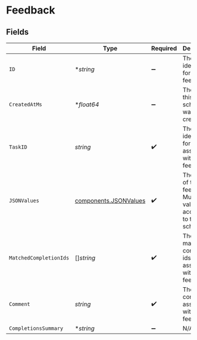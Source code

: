 # Feedback


## Fields

| Field                                                                        | Type                                                                         | Required                                                                     | Description                                                                  |
| ---------------------------------------------------------------------------- | ---------------------------------------------------------------------------- | ---------------------------------------------------------------------------- | ---------------------------------------------------------------------------- |
| `ID`                                                                         | **string*                                                                    | :heavy_minus_sign:                                                           | The unique identifier for this feedback.                                     |
| `CreatedAtMs`                                                                | **float64*                                                                   | :heavy_minus_sign:                                                           | The epoch this schema was created.                                           |
| `TaskID`                                                                     | *string*                                                                     | :heavy_check_mark:                                                           | The unique identifier for the task associated with this feedback.            |
| `JSONValues`                                                                 | [components.JSONValues](../../models/components/jsonvalues.md)               | :heavy_check_mark:                                                           | The values of the feedback. Must be valid JSON according to the task schema. |
| `MatchedCompletionIds`                                                       | []*string*                                                                   | :heavy_check_mark:                                                           | The matched completion ids associated with this feedback.                    |
| `Comment`                                                                    | *string*                                                                     | :heavy_check_mark:                                                           | The comment associated with this feedback.                                   |
| `CompletionsSummary`                                                         | **string*                                                                    | :heavy_minus_sign:                                                           | N/A                                                                          |